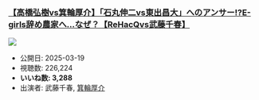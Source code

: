 ### [【高橋弘樹vs箕輪厚介】「石丸伸二vs東出昌大」へのアンサー!?E-girls辞め農家へ…なぜ？【ReHacQvs武藤千春】](https://www.youtube.com/watch?v=zUqiaJivAe0)
[![](https://img.youtube.com/vi/zUqiaJivAe0/sddefault.jpg)](https://www.youtube.com/watch?v=zUqiaJivAe0)
-   公開日: 2025-03-19
-   視聴数: 226,224
-   **いいね数: 3,288**
-   出演者: 武藤千春, [箕輪厚介](/rehacq_fan/people/箕輪厚介 "wikilink")
